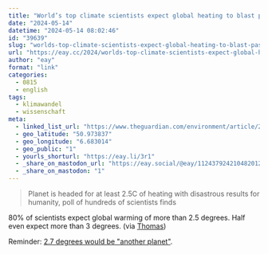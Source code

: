 ```yaml
---
title: "World’s top climate scientists expect global heating to blast past 1.5C target"
date: "2024-05-14"
datetime: "2024-05-14 08:02:46"
id: "39639"
slug: "worlds-top-climate-scientists-expect-global-heating-to-blast-past-1-5c-target"
url: "https://eay.cc/2024/worlds-top-climate-scientists-expect-global-heating-to-blast-past-1-5c-target/"
author: "eay"
format: "link"
categories:
  - 0815
  - english
tags:
  - klimawandel
  - wissenschaft
meta:
  - linked_list_url: "https://www.theguardian.com/environment/article/2024/may/08/world-scientists-climate-failure-survey-global-temperature"
  - geo_latitude: "50.973837"
  - geo_longitude: "6.683014"
  - geo_public: "1"
  - yourls_shorturl: "https://eay.li/3r1"
  - _share_on_mastodon_url: "https://eay.social/@eay/112437924210482012"
  - _share_on_mastodon: "1"
---
```


> Planet is headed for at least 2.5C of heating with disastrous results for humanity, poll of hundreds of scientists finds

80% of scientists expect global warming of more than 2.5 degrees. Half even expect more than 3 degrees. (via [Thomas](https://gigold.me/blog/wochenendliste-5))

Reminder: [2.7 degrees would be "another planet"](https://eay.cc/2021/klimaforscher-johan-rockstroem-erderhitzung-von-27-grad-waere-ein-anderer-planet/).
